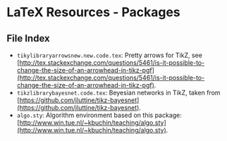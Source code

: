 # LaTeX Resources - Packages

## File Index

* `tikylibraryarrowsnew.new.code.tex`: Pretty arrows for TikZ, see [http://tex.stackexchange.com/questions/5461/is-it-possible-to-change-the-size-of-an-arrowhead-in-tikz-pgf](http://tex.stackexchange.com/questions/5461/is-it-possible-to-change-the-size-of-an-arrowhead-in-tikz-pgf).
* `tikzlibrarybayesnet.code.tex`: Beyesian networks in TikZ, taken from [https://github.com/jluttine/tikz-bayesnet](https://github.com/jluttine/tikz-bayesnet).
* `algo.sty`: Algorithm environment based on this package: [http://www.win.tue.nl/~kbuchin/teaching/algo.sty](http://www.win.tue.nl/~kbuchin/teaching/algo.sty).